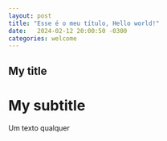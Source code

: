 ```yaml
---
layout: post
title: "Esse é o meu título, Hello world!"
date:   2024-02-12 20:00:50 -0300
categories: welcome
---
```

## My title
# My subtitle
Um texto qualquer
